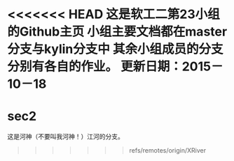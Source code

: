 <<<<<<< HEAD
这是软工二第23小组的Github主页
小组主要文档都在master分支与kylin分支中
其余小组成员的分支分别有各自的作业。
更新日期：2015－10－18
=======
# sec2
这是河神（不要叫我河神！）江河的分支。
>>>>>>> refs/remotes/origin/XRiver
